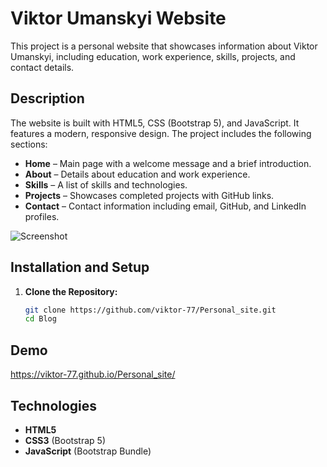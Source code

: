 # Viktor Umanskyi Website

This project is a personal website that showcases information about Viktor Umanskyi, including education, work experience, skills, projects, and contact details.

## Description

The website is built with HTML5, CSS (Bootstrap 5), and JavaScript. It features a modern, responsive design. The project includes the following sections:
- **Home** – Main page with a welcome message and a brief introduction.
- **About** – Details about education and work experience.
- **Skills** – A list of skills and technologies.
- **Projects** – Showcases completed projects with GitHub links.
- **Contact** – Contact information including email, GitHub, and LinkedIn profiles.

![Screenshot](https://github.com/user-attachments/assets/13002e93-9a85-4748-bfec-a150a015b55a)

## Installation and Setup

1. **Clone the Repository:**

   ```bash
   git clone https://github.com/viktor-77/Personal_site.git
   cd Blog

##  Demo

https://viktor-77.github.io/Personal_site/

## Technologies

- **HTML5**
- **CSS3** (Bootstrap 5)
- **JavaScript** (Bootstrap Bundle)
